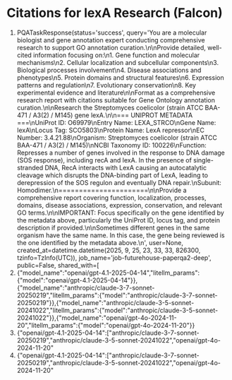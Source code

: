 # Citations for lexA Research (Falcon)

1. PQATaskResponse(status='success', query='You are a molecular biologist and gene annotation expert conducting comprehensive research to support GO annotation curation.\n\nProvide detailed, well-cited information focusing on:\n1. Gene function and molecular mechanisms\n2. Cellular localization and subcellular components\n3. Biological processes involvement\n4. Disease associations and phenotypes\n5. Protein domains and structural features\n6. Expression patterns and regulation\n7. Evolutionary conservation\n8. Key experimental evidence and literature\n\nFormat as a comprehensive research report with citations suitable for Gene Ontology annotation curation.\n\nResearch the Streptomyces coelicolor (strain ATCC BAA-471 / A3(2) / M145) gene lexA.\n\n=== UNIPROT METADATA ===\nUniProt ID: O69979\nEntry Name: LEXA_STRCO\nGene Name: lexA\nLocus Tag: SCO5803\nProtein Name: LexA repressor\nEC Number: 3.4.21.88\nOrganism: Streptomyces coelicolor (strain ATCC BAA-471 / A3(2) / M145)\nNCBI Taxonomy ID: 100226\nFunction: Represses a number of genes involved in the response to DNA damage (SOS response), including recA and lexA. In the presence of single-stranded DNA, RecA interacts with LexA causing an autocatalytic cleavage which disrupts the DNA-binding part of LexA, leading to derepression of the SOS regulon and eventually DNA repair.\nSubunit: Homodimer.\n======================\n\nProvide a comprehensive report covering function, localization, processes, domains, disease associations, expression, conservation, and relevant GO terms.\n\nIMPORTANT: Focus specifically on the gene identified by the metadata above, particularly the UniProt ID, locus tag, and protein description if provided.\n\nSometimes different genes in the same organism have the same name. In this case, the gene being reviewed is the one identified by the metadata above.\n', user=None, created_at=datetime.datetime(2025, 9, 25, 23, 33, 33, 826300, tzinfo=TzInfo(UTC)), job_name='job-futurehouse-paperqa2-deep', public=False, shared_with=[
2. {"model_name":"openai/gpt-4.1-2025-04-14","litellm_params":{"model":"openai/gpt-4.1-2025-04-14"}},{"model_name":"anthropic/claude-3-7-sonnet-20250219","litellm_params":{"model":"anthropic/claude-3-7-sonnet-20250219"}},{"model_name":"anthropic/claude-3-5-sonnet-20241022","litellm_params":{"model":"anthropic/claude-3-5-sonnet-20241022"}},{"model_name":"openai/gpt-4o-2024-11-20","litellm_params":{"model":"openai/gpt-4o-2024-11-20"}}
3. {"openai/gpt-4.1-2025-04-14":["anthropic/claude-3-7-sonnet-20250219","anthropic/claude-3-5-sonnet-20241022","openai/gpt-4o-2024-11-20"
4. {"openai/gpt-4.1-2025-04-14":["anthropic/claude-3-7-sonnet-20250219","anthropic/claude-3-5-sonnet-20241022","openai/gpt-4o-2024-11-20"
